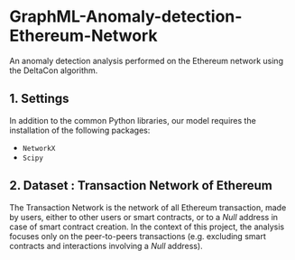 # GraphML-Anomaly-detection-Ethereum-Network

An anomaly detection analysis performed on the Ethereum network using the DeltaCon algorithm.

## 1.  Settings

In addition to the common Python libraries, our model requires the installation of the following packages: 
- `NetworkX`
- `Scipy`

## 2.  Dataset : Transaction Network of Ethereum

The Transaction Network is the network of all Ethereum transaction, made by users, either to other users or smart contracts, or to a *Null* address in case of smart contract creation. In the context of this project, the analysis focuses only on the peer-to-peers transactions (e.g. excluding smart contracts and interactions involving a *Null* address).


